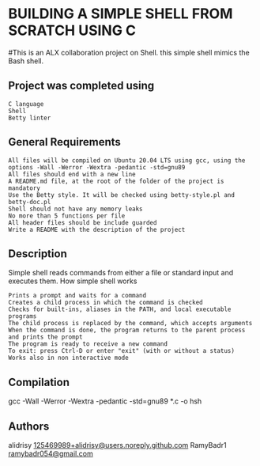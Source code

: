 # BUILDING A SIMPLE SHELL FROM SCRATCH USING C

#This is an ALX collaboration project on Shell. this simple shell mimics the Bash shell.

## Project was completed using

    C language
    Shell
    Betty linter

## General Requirements

    All files will be compiled on Ubuntu 20.04 LTS using gcc, using the options -Wall -Werror -Wextra -pedantic -std=gnu89
    All files should end with a new line
    A README.md file, at the root of the folder of the project is mandatory
    Use the Betty style. It will be checked using betty-style.pl and betty-doc.pl
    Shell should not have any memory leaks
    No more than 5 functions per file
    All header files should be include guarded
    Write a README with the description of the project

## Description

Simple shell  reads commands from either a file or standard input and executes them.
How simple shell works

    Prints a prompt and waits for a command
    Creates a child process in which the command is checked
    Checks for built-ins, aliases in the PATH, and local executable programs
    The child process is replaced by the command, which accepts arguments
    When the command is done, the program returns to the parent process and prints the prompt
    The program is ready to receive a new command
    To exit: press Ctrl-D or enter "exit" (with or without a status)
    Works also in non interactive mode

## Compilation

gcc -Wall -Werror -Wextra -pedantic -std=gnu89 *.c -o hsh

## Authors

alidrisy <125469989+alidrisy@users.noreply.github.com>
RamyBadr1 <ramybadr054@gmail.com>
